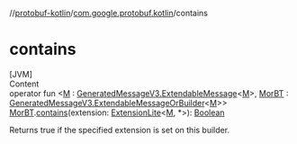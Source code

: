 //[protobuf-kotlin](/docs/reference/kotlin/api-docs/)/[com.google.protobuf.kotlin](/docs/reference/kotlin/api-docs/protobuf-kotlin/com.google.protobuf.kotlin/)/contains

# contains

[JVM] \
Content \
operator fun <[M]() :
[GeneratedMessageV3.ExtendableMessage](https://github.com/protocolbuffers/protobuf/blob/master/java/core/src/main/java/com/google/protobuf/GeneratedMessageV3.java)<[M]()>,
[MorBT]() :
[GeneratedMessageV3.ExtendableMessageOrBuilder](https://github.com/protocolbuffers/protobuf/blob/master/java/core/src/main/java/com/google/protobuf/GeneratedMessageV3.java)<[M]()>>
[MorBT]().[contains]()(extension:
[ExtensionLite](/docs/reference/java/api-docs/com/google/protobuf/ExtensionLite.html)<[M](),
*>):
[Boolean](https://kotlinlang.org/api/latest/jvm/stdlib/kotlin/-boolean/index.html)

Returns true if the specified extension is set on this builder.

